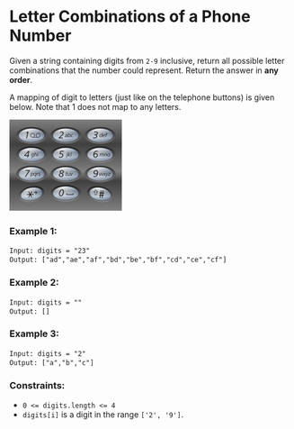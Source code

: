 # Letter Combinations of a Phone Number

Given a string containing digits from `2-9` inclusive, return all possible letter combinations that the number could represent. Return the answer in **any order**.

A mapping of digit to letters (just like on the telephone buttons) is given below. Note that 1 does not map to any letters.

![](./pic/200px-Telephone-keypad2.svg.png)

 

### Example 1:
```
Input: digits = "23"
Output: ["ad","ae","af","bd","be","bf","cd","ce","cf"]
```
### Example 2:
```
Input: digits = ""
Output: []
```
### Example 3:
```
Input: digits = "2"
Output: ["a","b","c"]
```

### Constraints:
* `0 <= digits.length <= 4`
* `digits[i]` is a digit in the range `['2', '9']`.